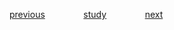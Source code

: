 
<a href="https://github.com/raphaelkaique1/study/blob/main/6-desenvolvimento_desktop/6.7-testes_e_depuracao/estrategias_de_teste_para_aplicacoes_desktop.md">previous</a>⠀⠀⠀⠀⠀⠀<a href="https://github.com/raphaelkaique1/study#testes_e_depuracao">study</a>⠀⠀⠀⠀⠀⠀<a href="https://github.com/raphaelkaique1/study/blob/main/6-desenvolvimento_desktop/6.8-desenvolvimento_multiplataforma/abordagens_para_desenvolvimento_multiplataforma.md">next</a>